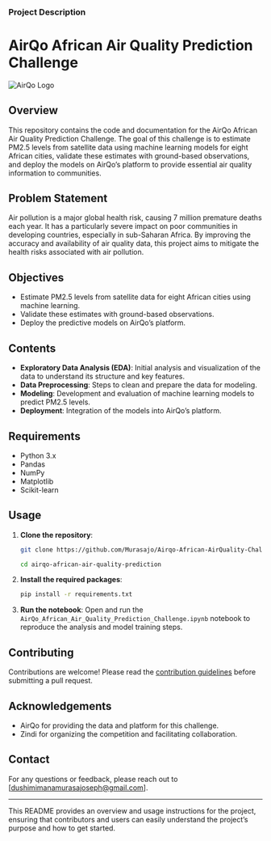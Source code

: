### Project Description

# AirQo African Air Quality Prediction Challenge

![AirQo Logo](https://s3.amazonaws.com/startuplist.africa/startups/airqo/airqo-logo.png)

## Overview

This repository contains the code and documentation for the AirQo African Air Quality Prediction Challenge. The goal of this challenge is to estimate PM2.5 levels from satellite data using machine learning models for eight African cities, validate these estimates with ground-based observations, and deploy the models on AirQo’s platform to provide essential air quality information to communities.

## Problem Statement

Air pollution is a major global health risk, causing 7 million premature deaths each year. It has a particularly severe impact on poor communities in developing countries, especially in sub-Saharan Africa. By improving the accuracy and availability of air quality data, this project aims to mitigate the health risks associated with air pollution.

## Objectives

- Estimate PM2.5 levels from satellite data for eight African cities using machine learning.
- Validate these estimates with ground-based observations.
- Deploy the predictive models on AirQo’s platform.

## Contents

- **Exploratory Data Analysis (EDA)**: Initial analysis and visualization of the data to understand its structure and key features.
- **Data Preprocessing**: Steps to clean and prepare the data for modeling.
- **Modeling**: Development and evaluation of machine learning models to predict PM2.5 levels.
- **Deployment**: Integration of the models into AirQo’s platform.

## Requirements

- Python 3.x
- Pandas
- NumPy
- Matplotlib
- Scikit-learn

## Usage

1. **Clone the repository**:
    ```sh
    git clone https://github.com/Murasajo/Airqo-African-AirQuality-Challenge.git
    
    cd airqo-african-air-quality-prediction
    ```

2. **Install the required packages**:
    ```sh
    pip install -r requirements.txt
    ```

3. **Run the notebook**:
    Open and run the `AirQo_African_Air_Quality_Prediction_Challenge.ipynb` notebook to reproduce the analysis and model training steps.

## Contributing

Contributions are welcome! Please read the [contribution guidelines](CONTRIBUTING.md) before submitting a pull request.

## Acknowledgements

- AirQo for providing the data and platform for this challenge.
- Zindi for organizing the competition and facilitating collaboration.

## Contact

For any questions or feedback, please reach out to [dushimimanamurasajoseph@gmail.com].

---

This README provides an overview and usage instructions for the project, ensuring that contributors and users can easily understand the project’s purpose and how to get started.
